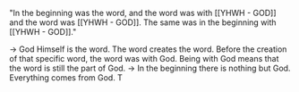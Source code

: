 "In the beginning was the word, and the word was with [[YHWH - GOD]] and the word was [[YHWH - GOD]]. The same was in the beginning with [[YHWH - GOD]]."

-> God Himself is the word. The word creates the word. Before the creation of that specific word, the word was with God. Being with God means that the word is still the part of God.
-> In the beginning there is nothing but God. Everything comes from God. T